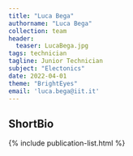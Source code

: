 ```yaml
---
title: "Luca Bega"
authorname: "Luca Bega"
collection: team
header:
  teaser: LucaBega.jpg
tags: technician
tagline: Junior Technician
subject: "Electonics"
date: 2022-04-01
theme: "BrightEyes"
email: 'luca.bega@iit.it'
---
```


<h2>ShortBio</h2>
<!---{% include author-research-themes.html %}--->
<!---{% include team-member-collaborators.html %}--->
{% include publication-list.html %}
